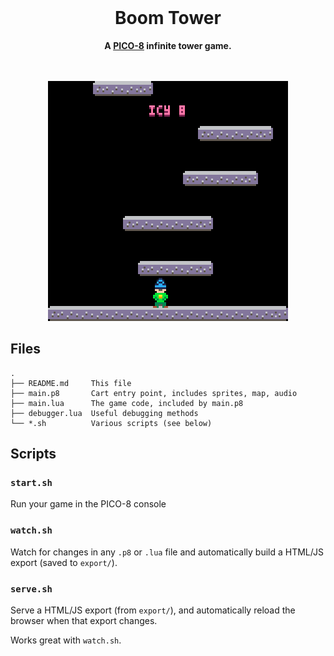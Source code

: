 <div align="center">
  <br>
  <h1>Boom Tower</h1>
  <p>
    <b>A <a href="https://www.lexaloffle.com/pico-8.php">PICO-8</a> infinite tower game.</b><br />
  </p>
  <br>
  <br>
  <img src="./assets/boom-tower-demo.gif" atl="8 second gameplay recording of a small blue-hatted character jumping onto platforms, falling down, then jumping up again" />
</div>

## Files

```
.
├── README.md     This file
├── main.p8       Cart entry point, includes sprites, map, audio
├── main.lua      The game code, included by main.p8
├── debugger.lua  Useful debugging methods
└── *.sh          Various scripts (see below)
```

## Scripts

### `start.sh`

Run your game in the PICO-8 console

### `watch.sh`

Watch for changes in any `.p8` or `.lua` file and automatically build a HTML/JS
export (saved to `export/`).

### `serve.sh`

Serve a HTML/JS export (from `export/`), and automatically reload the browser
when that export changes.

Works great with `watch.sh`.
